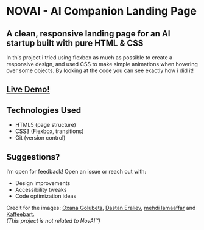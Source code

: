 # NOVAI - AI Companion Landing Page
## A clean, responsive landing page for an AI startup built with pure HTML & CSS
In this project i tried using flexbox as much as possible to create a responsive design, and used CSS to make simple animations when hovering over some objects.
By looking at the code you can see exactly how i did it!

## <a href="https://cowsareflying.github.io/landing-page/" rel="noopener, noreferrer">Live Demo!</a>

## Technologies Used
* HTML5 (page structure)
* CSS3 (Flexbox, transitions)
* Git (version control)

## Suggestions?
I’m open for feedback! Open an issue or reach out with:
* Design improvements
* Accessibility tweaks
* Code optimization ideas


Credit for the images:
<a href="https://unsplash.com/@ok_milka?utm_content=creditCopyText&utm_medium=referral&utm_source=unsplash">Oxana Golubets</a>,
<a href="https://unsplash.com/@eralievd?utm_content=creditCopyText&utm_medium=referral&utm_source=unsplash">Dastan Eraliev</a>,
<a href="https://unsplash.com/@mehdi_lamaaffar?utm_content=creditCopyText&utm_medium=referral&utm_source=unsplash">mehdi lamaaffar</a> and
<a href="https://unsplash.com/@kaffeebart?utm_content=creditCopyText&utm_medium=referral&utm_source=unsplash">Kaffeebart</a>.
<br>
*(This project is not related to NovAI™)*
